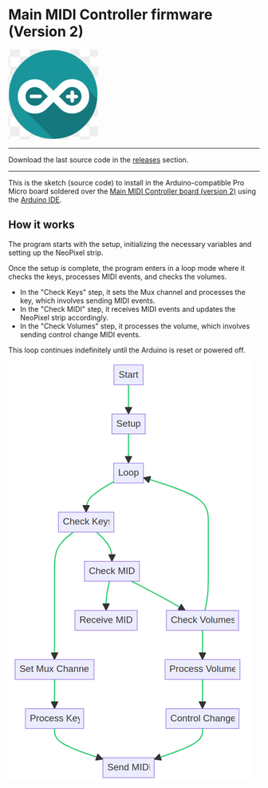 # Main MIDI Controller firmware (Version 2)

<img src="https://github.com/Openpipes-org/Main_MIDI_Controller_firmware_v2/blob/main/images/arduino-logo.jpg" title="" alt="Arduino logo" data-align="center">
<hr>
Download the last source code in the <a href="https://github.com/Openpipes-org/Main_MIDI_Controller_firmware_v2/releases">releases</a> section.
<hr>

This is the sketch (source code) to install in the Arduino-compatible Pro Micro board soldered over the [Main MIDI Controller board (version 2)](https://github.com/Openpipes-org/Main_MIDI_Controller_PCB_v2) using the [Arduino IDE](https://www.arduino.cc/en/software).

## How it works

The program starts with the setup, initializing the necessary variables and setting up the NeoPixel strip. 

Once the setup is complete, the program enters in a loop mode where it checks the keys, processes MIDI events, and checks the volumes.

* In the "Check Keys" step, it sets the Mux channel and processes the key, which involves sending MIDI events.
* In the "Check MIDI" step, it receives MIDI events and updates the NeoPixel strip accordingly.
* In the "Check Volumes" step, it processes the volume, which involves sending control change MIDI events.

This loop continues indefinitely until the Arduino is reset or powered off.

<img src="https://github.com/Openpipes-org/Main_MIDI_Controller_firmware_v2/blob/main/images/flowchart_firmware.png" title="" alt="Flowchart" data-align="center">
